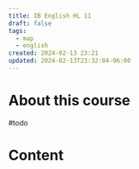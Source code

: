 ```yaml
---
title: IB English HL 11
draft: false
tags:
  - map
  - english
created: 2024-02-13 23:21
updated: 2024-02-13T23:32:04-06:00
---
```


# About this course
#todo 

# Content
